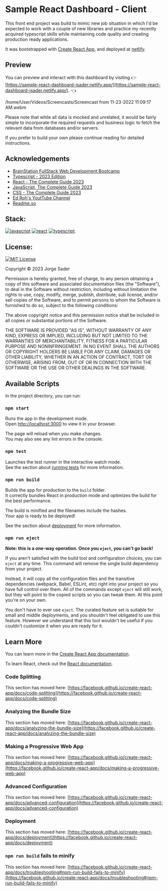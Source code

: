 # Sample React Dashboard - Client

This front end project was build to mimic new job situation in which I'd be expected to work with a couple of new libraries and practice my recently acquired typescript skills while maintaining code quality and creating production ready applications.

It was bootstrapped with [Create React App](https://github.com/facebook/create-react-app), and deployed at [netlify](https://netlify.com). 


## Preview

You can preview and interact with this dashboard by visiting 👉 [https://sample-react-dashboard-jsader.netlify.app/](https://sample-react-dashboard-jsader.netlify.app/). 👈

/home/User/Videos/Screencasts/Screencast from 11-23-2022 11:09:17 AM.webm

Please note that while all data is mocked and unrelated, it would be fairly simple to incorporate the required requests and business logic to fetch the relevant data from databases and/or servers.

If you prefer to build your own please continue reading for detailed instructions.


## Acknowledgements

- [BrainStation FullStack Web Development Bootcamp](https://brainstation.io/course/online/remote-web-development-bootcamp)
- [Typescript - 2023 Edition](https://www.udemy.com/share/101sTi3@ew8qvznBnZmHHaQlKnoHKrzfwjM3fXxyJKicG6pmOObyriksqeFC-pin5LkMMtwJ/)
- [React - The Complete Guide 2023](https://www.udemy.com/share/101Way3@Fi9SXqDysV0mIQ_0DbYivqjCAyHhC1bu6UDlqXK2TWKvfyWTqY4nEqfkhOe6D5vz/)
- [JavaScript, The Complete Guide 2023](https://www.udemy.com/share/102aa23@Vdb8o8ZeYANLAZdroaLsLu__onT2LeVBs9jwNVLLr_9vvjB40AcJUgE7ZQEKNyME/)
- [CSS - The Complete Guide 2023](https://www.udemy.com/share/101rBy3@l5-BBZGRxRK8k7AANiK9VwWSlsHtxnB2-G--5zGlfbJPWCALA06jr2tct93Ns-ul/)
- [Ed Roh's YoutTube Channel](https://www.youtube.com/@EdRohDev)
- [Readme.so](https://readme.so/editor)


## Stack:

[![javascript](https://img.shields.io/badge/javascript-%23323330.svg?style=for-the-badge&logo=javascript&logoColor=%23F7DF1E)](https://www.javascript.com/) [![react](https://img.shields.io/badge/react-%2320232a.svg?style=for-the-badge&logo=react&logoColor=%2361DAFB)](https://reactjs.org/) [![typescript](https://img.shields.io/badge/typescript-%23007ACC.svg?style=for-the-badge&logo=typescript&logoColor=white)](https://www.typescriptlang.org/).


## License:

[![MIT License](https://img.shields.io/badge/License-MIT-green.svg)](https://choosealicense.com/licenses/mit/)

Copyright © 2023 Jorge Sader

Permission is hereby granted, free of charge, to any person obtaining a copy of this software and associated documentation files (the "Software"), to deal in the Software without restriction, including without limitation the rights to use, copy, modify, merge, publish, distribute, sub license, and/or sell copies of the Software, and to permit persons to whom the Software is furnished to do so, subject to the following conditions:

The above copyright notice and this permission notice shall be included in all copies or substantial portions of the Software.

THE SOFTWARE IS PROVIDED "AS IS", WITHOUT WARRANTY OF ANY KIND, EXPRESS OR IMPLIED, INCLUDING BUT NOT LIMITED TO THE WARRANTIES OF MERCHANTABILITY, FITNESS FOR A PARTICULAR PURPOSE AND NONINFRINGEMENT. IN NO EVENT SHALL THE
AUTHORS OR COPYRIGHT HOLDERS BE LIABLE FOR ANY CLAIM, DAMAGES OR OTHER LIABILITY, WHETHER IN AN ACTION OF CONTRACT, TORT OR OTHERWISE, ARISING FROM, OUT OF OR IN CONNECTION WITH THE SOFTWARE OR THE USE OR OTHER DEALINGS IN THE
SOFTWARE.

## Available Scripts

In the project directory, you can run:

### `npm start`

Runs the app in the development mode.\
Open [http://localhost:3000](http://localhost:3000) to view it in your browser.

The page will reload when you make changes.\
You may also see any lint errors in the console.

### `npm test`

Launches the test runner in the interactive watch mode.\
See the section about [running tests](https://facebook.github.io/create-react-app/docs/running-tests) for more information.

### `npm run build`

Builds the app for production to the `build` folder.\
It correctly bundles React in production mode and optimizes the build for the best performance.

The build is minified and the filenames include the hashes.\
Your app is ready to be deployed!

See the section about [deployment](https://facebook.github.io/create-react-app/docs/deployment) for more information.

### `npm run eject`

**Note: this is a one-way operation. Once you `eject`, you can't go back!**

If you aren't satisfied with the build tool and configuration choices, you can `eject` at any time. This command will remove the single build dependency from your project.

Instead, it will copy all the configuration files and the transitive dependencies (webpack, Babel, ESLint, etc) right into your project so you have full control over them. All of the commands except `eject` will still work, but they will point to the copied scripts so you can tweak them. At this point you're on your own.

You don't have to ever use `eject`. The curated feature set is suitable for small and middle deployments, and you shouldn't feel obligated to use this feature. However we understand that this tool wouldn't be useful if you couldn't customize it when you are ready for it.

## Learn More

You can learn more in the [Create React App documentation](https://facebook.github.io/create-react-app/docs/getting-started).

To learn React, check out the [React documentation](https://reactjs.org/).

### Code Splitting

This section has moved here: [https://facebook.github.io/create-react-app/docs/code-splitting](https://facebook.github.io/create-react-app/docs/code-splitting)

### Analyzing the Bundle Size

This section has moved here: [https://facebook.github.io/create-react-app/docs/analyzing-the-bundle-size](https://facebook.github.io/create-react-app/docs/analyzing-the-bundle-size)

### Making a Progressive Web App

This section has moved here: [https://facebook.github.io/create-react-app/docs/making-a-progressive-web-app](https://facebook.github.io/create-react-app/docs/making-a-progressive-web-app)

### Advanced Configuration

This section has moved here: [https://facebook.github.io/create-react-app/docs/advanced-configuration](https://facebook.github.io/create-react-app/docs/advanced-configuration)

### Deployment

This section has moved here: [https://facebook.github.io/create-react-app/docs/deployment](https://facebook.github.io/create-react-app/docs/deployment)

### `npm run build` fails to minify

This section has moved here: [https://facebook.github.io/create-react-app/docs/troubleshooting#npm-run-build-fails-to-minify](https://facebook.github.io/create-react-app/docs/troubleshooting#npm-run-build-fails-to-minify)
